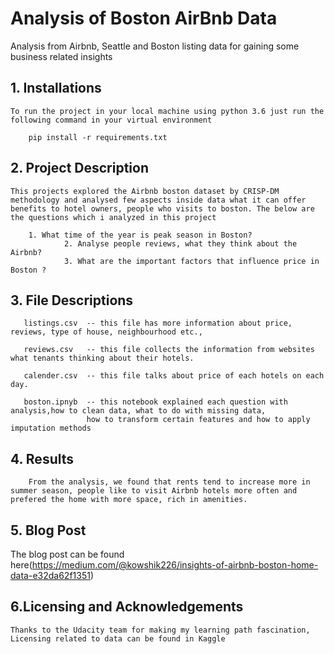 
# Analysis of Boston AirBnb Data

Analysis from Airbnb, Seattle and Boston listing data for gaining some business related insights


## 1. Installations

	To run the project in your local machine using python 3.6 just run the following command in your virtual environment

		pip install -r requirements.txt

## 2. Project Description

	This projects explored the Airbnb boston dataset by CRISP-DM methodology and analysed few aspects inside data what it can offer benefits to hotel owners, people who visits to boston. The below are the questions which i analyzed in this project

		1. What time of the year is peak season in Boston?
                2. Analyse people reviews, what they think about the Airbnb?
                3. What are the important factors that influence price in Boston ?

## 3. File Descriptions

       listings.csv  -- this file has more information about price, reviews, type of house, neighbourhood etc.,
       
       reviews.csv   -- this file collects the information from websites what tenants thinking about their hotels.
       
       calender.csv  -- this file talks about price of each hotels on each day.	
	
       boston.ipnyb  -- this notebook explained each question with analysis,how to clean data, what to do with missing data,
	                 how to transform certain features and how to apply imputation methods


## 4. Results
        From the analysis, we found that rents tend to increase more in summer season, people like to visit Airbnb hotels more often and prefered the home with more space, rich in amenities.

## 5. Blog Post

   The blog post can be found here(https://medium.com/@kowshik226/insights-of-airbnb-boston-home-data-e32da62f1351)

## 6.Licensing and Acknowledgements
	
	Thanks to the Udacity team for making my learning path fascination, Licensing related to data can be found in Kaggle
